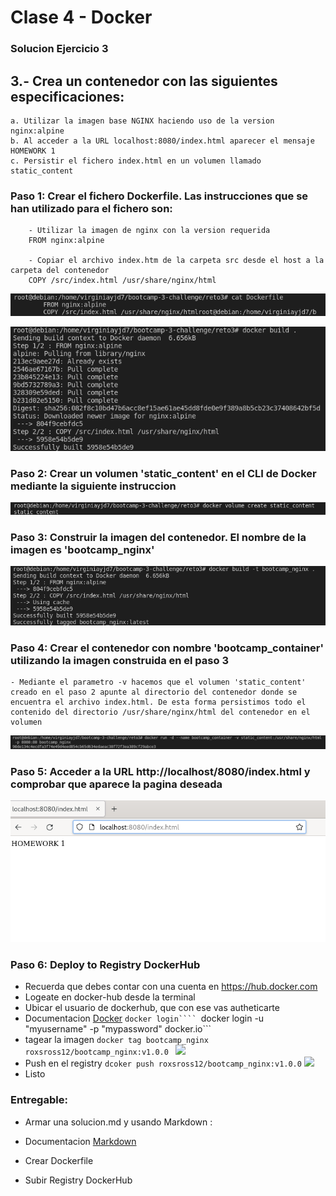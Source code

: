 # Clase 4 - Docker

### Solucion Ejercicio 3

## 3.- Crea un contenedor con las siguientes especificaciones:
	a. Utilizar la imagen base NGINX haciendo uso de la version nginx:alpine
	b. Al acceder a la URL localhost:8080/index.html aparecer el mensaje HOMEWORK 1
	c. Persistir el fichero index.html en un volumen llamado static_content


### Paso 1: Crear el fichero Dockerfile. Las instrucciones que se han utilizado para el fichero son:
```
	- Utilizar la imagen de nginx con la version requerida
	FROM nginx:alpine
	
	- Copiar el archivo index.htm de la carpeta src desde el host a la carpeta del contenedor
	COPY /src/index.html /usr/share/nginx/html
```	
 ![](1.png)

 ![](2.png)

### Paso 2: Crear un volumen 'static_content' en el CLI de Docker mediante la siguiente instruccion
![](3.png)

	
### Paso 3: Construir la imagen del contenedor. El nombre de la imagen es 'bootcamp_nginx'
![](5.png)
	
### Paso 4: Crear el contenedor	con nombre 'bootcamp_container' utilizando la imagen construida en el paso 3
	- Mediante el parametro -v hacemos que el volumen 'static_content' creado en el paso 2 apunte al directorio del contenedor donde se encuentra el archivo index.html. De esta forma persistimos todo el contenido del directorio /usr/share/nginx/html del contenedor en el volumen
![](6.png)
	
	
### Paso 5: Acceder a la URL http://localhost/8080/index.html y comprobar que aparece la pagina deseada
![](7.png)

### Paso 6: Deploy to Registry DockerHub

- Recuerda que debes contar con una cuenta en https://hub.docker.com
- Logeate en docker-hub desde la terminal
- Ubicar el usuario de dockerhub, que con ese vas autheticarte
- Documentacion [Docker](https://docs.docker.com/engine/reference/commandline/login/)
```docker login````
```docker login -u "myusername" -p "mypassword" docker.io```
- tagear la imagen
```docker tag bootcamp_nginx roxsross12/bootcamp_nginx:v1.0.0 ```
![](8.png)
- Push en el registry
```dcoker push roxsross12/bootcamp_nginx:v1.0.0```
![](9.png)
- Listo

 
### Entregable:

- Armar una solucion.md y usando Markdown :

- Documentacion [Markdown](https://docs.github.com/es/get-started/writing-on-github/getting-started-with-writing-and-formatting-on-github/basic-writing-and-formatting-syntax)

- Crear Dockerfile

- Subir Registry DockerHub 